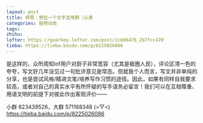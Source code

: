 ```yaml
---
layout: post
title: 師零：想拉一个文手互喷群（认真
categories: 贴吧动态
tags: 
zhihu: 
lofter: https://gearkey.lofter.com/post/1cb86476_2b7fcc470
tieba: https://tieba.baidu.com/p/8225026086
---
```


是这样的，众所周知lof用户对厨子非常宽容（尤其是极圈人民），评论区清一色的夸夸，写文好几年没见过一句批评意见是常态。但就我个人而言，写文并非单纯的分享，也是尝试风格/精进文笔/培养写作习惯的途径。因此，如果有同样自我要求较高，或者对自己的真实水平有所怀疑的写手请务必留言！我们可以在互相尊重、用语文明的前提下对彼此作出客观评价——

小群 623439526，大群 571168348 (>▽<)  
<https://tieba.baidu.com/p/8225026086>